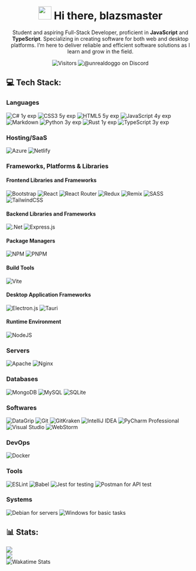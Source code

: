 <div align="center">

<h1 align="center"><img src="https://i.imgur.com/0J81H5T.gif" width="35px" height="35px"> Hi there, blazsmaster</h1>

Student and aspiring Full-Stack Developer, proficient in **JavaScript** and **TypeScript**. Specializing in creating
software
for both web and desktop platforms. I’m here to deliver reliable and efficient software solutions as I learn and grow in
the field.

![Visitors](https://komarev.com/ghpvc/?username=blazsmaster&abbreviated=true&bg=black&color=grey)
![@unrealdoggo on Discord](https://img.shields.io/badge/@unrealdoggo-%235865f2.svg?logo=discord&logoColor=white)

</div>

## 💻 Tech Stack:

### Languages

![C# 1y exp](https://img.shields.io/badge/c%23-%23512BD4.svg?style=for-the-badge&logo=csharp&logoColor=white)
![CSS3 5y exp](https://img.shields.io/badge/css3-%231572B6.svg?style=for-the-badge&logo=css3&logoColor=white)
![HTML5 5y exp](https://img.shields.io/badge/html5-%23E34F26.svg?style=for-the-badge&logo=html5&logoColor=white)
![JavaScript 4y exp](https://img.shields.io/badge/javascript-%23323330.svg?style=for-the-badge&logo=javascript&logoColor=%23F7DF1E)
![Markdown](https://img.shields.io/badge/markdown-%23000000.svg?style=for-the-badge&logo=markdown&logoColor=white)
![Python 3y exp](https://img.shields.io/badge/python-3670A0?style=for-the-badge&logo=python&logoColor=ffdd54)
![Rust 1y exp](https://img.shields.io/badge/rust-%23000000.svg?style=for-the-badge&logo=rust&logoColor=white)
![TypeScript 3y exp](https://img.shields.io/badge/typescript-%23007ACC.svg?style=for-the-badge&logo=typescript&logoColor=white)

### Hosting/SaaS

![Azure](https://img.shields.io/badge/azure-%230072C6.svg?style=for-the-badge&logo=microsoftazure&logoColor=white)
![Netlify](https://img.shields.io/badge/netlify-%23000000.svg?style=for-the-badge&logo=netlify&logoColor=#00C7B7)

### Frameworks, Platforms & Libraries

#### Frontend Libraries and Frameworks

![Bootstrap](https://img.shields.io/badge/bootstrap-%238511FA.svg?style=for-the-badge&logo=bootstrap&logoColor=white)
![React](https://img.shields.io/badge/react-%2320232a.svg?style=for-the-badge&logo=react&logoColor=%2361DAFB)
![React Router](https://img.shields.io/badge/React_Router-CA4245?style=for-the-badge&logo=react-router&logoColor=white)
![Redux](https://img.shields.io/badge/redux-%23593d88.svg?style=for-the-badge&logo=redux&logoColor=white)
![Remix](https://img.shields.io/badge/remix-%23000.svg?style=for-the-badge&logo=remix&logoColor=white)
![SASS](https://img.shields.io/badge/SASS-hotpink.svg?style=for-the-badge&logo=SASS&logoColor=white)
![TailwindCSS](https://img.shields.io/badge/tailwindcss-%2338B2AC.svg?style=for-the-badge&logo=tailwind-css&logoColor=white)

#### Backend Libraries and Frameworks

![.Net](https://img.shields.io/badge/.NET-5C2D91?style=for-the-badge&logo=.net&logoColor=white)
![Express.js](https://img.shields.io/badge/express.js-%23404d59.svg?style=for-the-badge&logo=express&logoColor=%2361DAFB)

#### Package Managers

![NPM](https://img.shields.io/badge/NPM-%23CB3837.svg?style=for-the-badge&logo=npm&logoColor=white)
![PNPM](https://img.shields.io/badge/pnpm-%234a4a4a.svg?style=for-the-badge&logo=pnpm&logoColor=f69220)

#### Build Tools

![Vite](https://img.shields.io/badge/vite-%23646CFF.svg?style=for-the-badge&logo=vite&logoColor=white)

#### Desktop Application Frameworks

![Electron.js](https://img.shields.io/badge/Electron-191970?style=for-the-badge&logo=Electron&logoColor=white)
![Tauri](https://img.shields.io/badge/tauri-%2324C8DB.svg?style=for-the-badge&logo=tauri&logoColor=%23FFFFFF)

#### Runtime Environment

![NodeJS](https://img.shields.io/badge/node.js-6DA55F?style=for-the-badge&logo=node.js&logoColor=white)

### Servers

![Apache](https://img.shields.io/badge/apache-%23D42029.svg?style=for-the-badge&logo=apache&logoColor=white)
![Nginx](https://img.shields.io/badge/nginx-%23009639.svg?style=for-the-badge&logo=nginx&logoColor=white)

### Databases

![MongoDB](https://img.shields.io/badge/MongoDB-%234ea94b.svg?style=for-the-badge&logo=mongodb&logoColor=white)
![MySQL](https://img.shields.io/badge/mysql-%234479a1.svg?style=for-the-badge&logo=mysql&logoColor=white)
![SQLite](https://img.shields.io/badge/sqlite-%2307405e.svg?style=for-the-badge&logo=sqlite&logoColor=white)

### Softwares

![DataGrip](https://img.shields.io/badge/DataGrip-6e87c5?style=for-the-badge&logo=datagrip&logoColor=white)
![Git](https://img.shields.io/badge/git-%23F05032.svg?style=for-the-badge&logo=git&logoColor=white)
![GitKraken](https://img.shields.io/badge/gitkraken-%23179287.svg?style=for-the-badge&logo=gitkraken&logoColor=white)
![IntelliJ IDEA](https://img.shields.io/badge/IntelliJ%20IDEA-3f71ee?style=for-the-badge&logo=intellij-idea&logoColor=white)
![PyCharm Professional](https://img.shields.io/badge/PyCharm-5fd495?style=for-the-badge&logo=pycharm&logoColor=white)
![Visual Studio](https://img.shields.io/badge/Visual_Studio-5C2D91?style=for-the-badge&logo=visual-studio&logoColor=white)
![WebStorm](https://img.shields.io/badge/Webstorm-4cbbec?style=for-the-badge&logo=webstorm&logoColor=white)

### DevOps

![Docker](https://img.shields.io/badge/docker-%230db7ed.svg?style=for-the-badge&logo=docker&logoColor=white)

### Tools

![ESLint](https://img.shields.io/badge/ESLint-4B3263?style=for-the-badge&logo=eslint&logoColor=white)
![Babel](https://img.shields.io/badge/Babel-F9DC3e?style=for-the-badge&logo=babel&logoColor=black)
![Jest for testing](https://img.shields.io/badge/-jest-%23C21325?style=for-the-badge&logo=jest&logoColor=white)
![Postman for API test](https://img.shields.io/badge/Postman-FF6C37?style=for-the-badge&logo=postman&logoColor=white)

### Systems

![Debian for servers](https://img.shields.io/badge/Debian-A81D33?style=for-the-badge&logo=debian&logoColor=white)
![Windows for basic tasks](https://img.shields.io/badge/Windows-0078D6?style=for-the-badge&logo=windows&logoColor=white)

## 📊 Stats:

![](https://github-readme-stats.vercel.app/api?username=blazsmaster&theme=tokyonight&hide_border=true&show_icons=true&hide=contribs,prs)<br/>
![](https://github-readme-streak-stats.herokuapp.com/?user=blazsmaster&theme=tokyonight&hide_border=true)<br/>
![Wakatime Stats](https://github-readme-stats.vercel.app/api/wakatime?username=blazsmaster&theme=tokyonight&hide_border=true&layout=compact)
